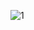 ![1](https://user-images.githubusercontent.com/60123147/111925756-ef4e3f00-8a88-11eb-8000-f966b9ea102f.JPG)
